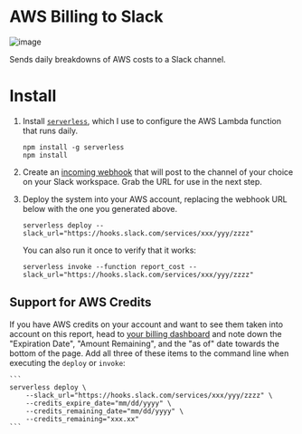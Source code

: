 # AWS Billing to Slack

![image](https://user-images.githubusercontent.com/261584/66362145-3903a200-e947-11e9-91bd-6e40e5919ac4.png)

Sends daily breakdowns of AWS costs to a Slack channel.

# Install

1. Install [`serverless`](https://serverless.com/), which I use to configure the AWS Lambda function that runs daily.

    ```
    npm install -g serverless
    npm install
    ```

1. Create an [incoming webhook](https://www.slack.com/apps/new/A0F7XDUAZ) that will post to the channel of your choice on your Slack workspace. Grab the URL for use in the next step.

1. Deploy the system into your AWS account, replacing the webhook URL below with the one you generated above.

    ```
    serverless deploy --slack_url="https://hooks.slack.com/services/xxx/yyy/zzzz"
    ```

    You can also run it once to verify that it works:

    ```
    serverless invoke --function report_cost --slack_url="https://hooks.slack.com/services/xxx/yyy/zzzz"
    ```

## Support for AWS Credits

If you have AWS credits on your account and want to see them taken into account on this report, head to [your billing dashboard](https://console.aws.amazon.com/billing/home?#/credits) and note down the "Expiration Date", "Amount Remaining", and the "as of" date towards the bottom of the page. Add all three of these items to the command line when executing the `deploy` or `invoke`:

    ```
    serverless deploy \
        --slack_url="https://hooks.slack.com/services/xxx/yyy/zzzz" \
        --credits_expire_date="mm/dd/yyyy" \
        --credits_remaining_date="mm/dd/yyyy" \
        --credits_remaining="xxx.xx"
    ```
